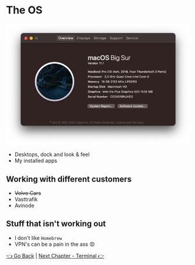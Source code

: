 # The OS
![](img/macbook.png)
* Desktops, dock and look & feel
* My installed apps

## Working with different customers
* ~~Volvo Cars~~
* Vasttrafik
* Avinode

## Stuff that isn't working out
* I don't like `Homebrew`
* VPN's can be a pain in the ass 😡

[👈 Go Back](01-hardware.md) | [Next Chapter - Terminal 👉](03-terminal.md)